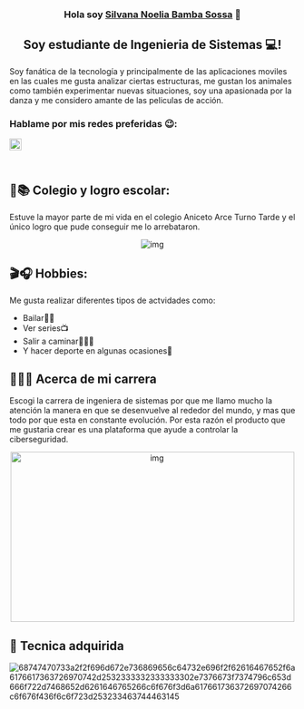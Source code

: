 <h3 align="center">
Hola soy <a href="" target="_blank" rel="noreferrer">Silvana Noelia Bamba Sossa</a> 👋
</h3>
<h2 align="center">
Soy estudiante de Ingenieria de Sistemas  💻!
</h2>

Soy fanática de la tecnología y principalmente de las aplicaciones moviles en las cuales me gusta analizar ciertas estructuras, me gustan los animales como también experimentar nuevas situaciones, soy una apasionada por la danza y me considero amante de las peliculas de acción.

### Hablame por mis redes preferidas 😉:

<a href="https://instagram.com/jh_silvi?igshid=ZDdkNTZiNTM="><img align="left" src="https://raw.githubusercontent.com/yushi1007/yushi1007/main/images/instagram.svg" alt="SIlvana Noelia | Instagram" width="21px"/></a>
</br>

</br>

## 🍎📚 Colegio y logro escolar: 

Estuve la mayor parte de mi vida en el colegio Aniceto Arce Turno Tarde y el único logro que pude conseguir me lo arrebataron.

<p align="center">
  <img src="https://plantillasdememes.com/img/plantillas/que-cosas-no01598159133.jpg" alt="img">
</p>

## 🎬🎧 Hobbies: 

Me gusta realizar diferentes tipos de actvidades como:
- Bailar💃🏻
- Ver series📺
- Salir a caminar👩🏻‍🦯
- Y hacer deporte en algunas ocasiones🏀

## 🦿👩‍💻 Acerca de mi carrera

Escogi la carrera de ingeniera de sistemas por que me llamo mucho la atención la manera en que se desenvuelve al rededor del mundo, y mas que todo por que esta en constante evolución. Por esta razón el producto que me gustaria crear es una plataforma que ayude a controlar la ciberseguridad.

<p align="center">
  <img src="https://media.tenor.com/q14D_rMkpa8AAAAS/meme-el.gif" alt="img" width="500" height="300">
</p>

## 💼 Tecnica adquirida

![68747470733a2f2f696d672e736869656c64732e696f2f62616467652f6a6176617363726970742d2532333332333333302e7376673f7374796c653d666f722d7468652d6261646765266c6f676f3d6a617661736372697074266c6f676f436f6c6f723d253233463744463145](https://img.shields.io/badge/Python-14354C?style=for-the-badge&logo=python&logoColor=white)
